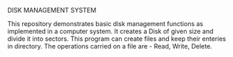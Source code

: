 DISK MANAGEMENT SYSTEM

This repository demonstrates basic disk management functions as implemented in a computer system.
It creates a Disk of given size and divide it into sectors. This program can create files and keep their enteries in directory. The operations carried on a file are - Read, Write, Delete.